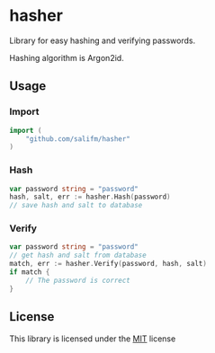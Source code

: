 # hasher

Library for easy hashing and verifying passwords.

Hashing algorithm is Argon2id.

## Usage

### Import

```go
import (
    "github.com/salifm/hasher"
)
```

### Hash

```go
var password string = "password"
hash, salt, err := hasher.Hash(password)
// save hash and salt to database
```

### Verify

```go
var password string = "password"
// get hash and salt from database
match, err := hasher.Verify(password, hash, salt)
if match {
    // The password is correct
}
```

## License

This library is licensed under the [MIT](./LICENSE) license

